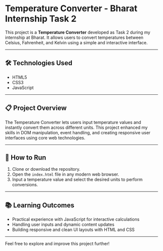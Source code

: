 # Temperature Converter - Bharat Internship Task 2

This project is a **Temperature Converter** developed as Task 2 during my internship at Bharat. It allows users to convert temperatures between Celsius, Fahrenheit, and Kelvin using a simple and interactive interface.

---

## 🛠️ Technologies Used

- HTML5  
- CSS3  
- JavaScript

---

## 📋 Project Overview

The Temperature Converter lets users input temperature values and instantly convert them across different units. This project enhanced my skills in DOM manipulation, event handling, and creating responsive user interfaces using core web technologies.

---

## 🚀 How to Run

1. Clone or download the repository.  
2. Open the `index.html` file in any modern web browser.  
3. Input a temperature value and select the desired units to perform conversions.

---

## 📚 Learning Outcomes

- Practical experience with JavaScript for interactive calculations  
- Handling user inputs and dynamic content updates  
- Building responsive and clean UI layouts with HTML and CSS 

---

Feel free to explore and improve this project further!
